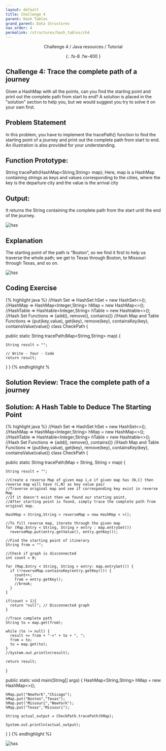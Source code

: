 ```yaml
---
layout: default
title: Challenge 4
parent: Hash Tables
grand_parent: Data Structures
nav_order: 4
permalink: /structures/hash_tables/ch4
---
```

<div align="center" markdown="1">
Challenge 4 / Java resources / Tutorial

{: .fs-8 .fw-400 }
</div>

## Challenge 4: Trace the complete path of a journey

Given a HashMap with all the points, can you find the starting point and print out the complete path from start to end? A solution is placed in the "solution" section to help you, but we would suggest you try to solve it on your own first.

## Problem Statement
In this problem, you have to implement the tracePath() function to find the starting point of a journey and print out the complete path from start to end. An illustration is also provided for your understanding.

## Function Prototype:
String tracePath(HashMap<String,String> map);
Here, map is a HashMap containing strings as keys and values corresponding to the cities, where the key is the departure city and the value is the arrival city

## Output:
It returns the String containing the complete path from the start until the end of the journey.

![has](https://raw.githubusercontent.com/JavaLvivDev/prog-resources/master/resources/has/has29.png)

## Explanation
The starting point of the path is “Boston”, so we find it first to help us traverse the whole path; we get to Texas through Boston, to Missouri through Texas, and so on.

![has](https://raw.githubusercontent.com/JavaLvivDev/prog-resources/master/resources/has/has30.png)

## Coding Exercise

{% highlight java %}
//Hash Set  =>  HashSet<Integer> hSet = new HashSet<>();
//HashMap   =>  HashMap<Integer,String> hMap = new HashMap<>();  
//HashTable =>  Hashtable<Integer,String> hTable = new Hashtable<>();  
//Hash Set Functions => {add(), remove(), contains()}
//Hash Map and Table Functions => {put(key,value), get(key), remove(key), containsKey(key), containsValue(value)}
class CheckPath {

  public static String tracePath(Map<String,String> map) {

    String result = "";

    // Write - Your - Code        
    return result; 
  }
}
{% endhighlight %

## Solution Review: Trace the complete path of a journey

## Solution: A Hash Table to Deduce The Starting Point

{% highlight java %}
//Hash Set  =>  HashSet<Integer> hSet = new HashSet<>();
//HashMap   =>  HashMap<Integer,String> hMap = new HashMap<>();  
//HashTable =>  Hashtable<Integer,String> hTable = new Hashtable<>();  
//Hash Set Functions => {add(), remove(), contains()}
//Hash Map and Table Functions => {put(key,value), get(key), remove(key), containsKey(key), containsValue(value)}
class CheckPath {

  public static String tracePath(Map < String, String > map) {

    String result = "";

    //Create a reverse Map of given map i.e if given map has (N,C) then reverse map will have (C,N) as key value pair
    //Traverse original map and see if corresponding key exist in reverse Map
    //If it doesn't exist then we found our starting point.
    //After starting point is found, simply trace the complete path from original map.

    HashMap < String,String > reverseMap = new HashMap < >();

    //To fill reverse map, iterate through the given map
    for (Map.Entry < String, String > entry : map.entrySet())		
      reverseMap.put(entry.getValue(), entry.getKey());

    //Find the starting point of itinerary
    String from = "";

    //Check if graph is disconnected
    int count = 0;

    for (Map.Entry < String, String > entry: map.entrySet()) {
      if (!reverseMap.containsKey(entry.getKey())) {
        count++;
        from = entry.getKey();
        //break;
      }
    }

    if(count > 1){
      return "null"; // Disconnected graph
    }

    //Trace complete path
    String to = map.get(from);

    while (to != null) {
      result += from + "->" + to + ", ";
      from = to;
      to = map.get(to);
    }
    //System.out.println(result);

    return result;
  }

  public static void main(String[] args) {
    HashMap<String,String> hMap = new HashMap<>();  

    hMap.put("NewYork","Chicago");
    hMap.put("Boston","Texas");
    hMap.put("Missouri","NewYork");
    hMap.put("Texas","Missouri");

    String actual_output = CheckPath.tracePath(hMap);

    System.out.println(actual_output);
  }
}
{% endhighlight %}

![has](https://raw.githubusercontent.com/JavaLvivDev/prog-resources/master/resources/has/has31.png)